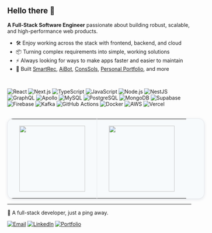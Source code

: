 ## Hello there 👋

**A Full-Stack Software Engineer** passionate about building robust, scalable, and high-performance web products.

- 🛠️ Enjoy working across the stack with frontend, backend, and cloud
- 📦 Turning complex requirements into simple, working solutions
- ⚡ Always looking for ways to make apps faster and easier to maintain
- 🚀 Built [SmartRec](https://smartrec.muhammadnaeem.me/), [AiBot](https://aibot.muhammadnaeem.me/), [ConsSols](https://conssols.muhammadnaeem.me/), [Personal Portfolio](https://muhammadnaeem.me/), and more 

<br/>

![React](https://img.shields.io/badge/React-20232A?style=for-the-badge&logo=react&logoColor=61DAFB)
![Next.js](https://img.shields.io/badge/Next.js-000000?style=for-the-badge&logo=nextdotjs&logoColor=white)
![TypeScript](https://img.shields.io/badge/TypeScript-3178C6?style=for-the-badge&logo=typescript&logoColor=white)
![JavaScript](https://img.shields.io/badge/JavaScript-F7DF1E?style=for-the-badge&logo=javascript&logoColor=black)
![Node.js](https://img.shields.io/badge/Node.js-43853D?style=for-the-badge&logo=node.js&logoColor=white)
![NestJS](https://img.shields.io/badge/NestJS-E0234E?style=for-the-badge&logo=nestjs&logoColor=white)
![GraphQL](https://img.shields.io/badge/GraphQL-E10098?style=for-the-badge&logo=graphql&logoColor=white)
![Apollo](https://img.shields.io/badge/Apollo-311C87?style=for-the-badge&logo=apollographql&logoColor=white)
![MySQL](https://img.shields.io/badge/MySQL-005C84?style=for-the-badge&logo=mysql&logoColor=white)
![PostgreSQL](https://img.shields.io/badge/PostgreSQL-316192?style=for-the-badge&logo=postgresql&logoColor=white)
![MongoDB](https://img.shields.io/badge/MongoDB-4EA94B?style=for-the-badge&logo=mongodb&logoColor=white)
![Supabase](https://img.shields.io/badge/Supabase-3ECF8E?style=for-the-badge&logo=supabase&logoColor=white)
![Firebase](https://img.shields.io/badge/Firebase-FFCA28?style=for-the-badge&logo=firebase&logoColor=black)
![Kafka](https://img.shields.io/badge/Kafka-231F20?style=for-the-badge&logo=apachekafka&logoColor=white)
![GitHub Actions](https://img.shields.io/badge/GitHub%20Actions-2088FF?style=for-the-badge&logo=githubactions&logoColor=white)
![Docker](https://img.shields.io/badge/Docker-2496ED?style=for-the-badge&logo=docker&logoColor=white)
![AWS](https://img.shields.io/badge/AWS-232F3E?style=for-the-badge&logo=amazonaws&logoColor=white)
![Vercel](https://img.shields.io/badge/Vercel-000000?style=for-the-badge&logo=vercel&logoColor=white)

<!--
<div align="left" style="display:flex;flex-direction:column;gap:10px;">
	<div style="display:flex;flex-wrap:wrap;gap:18px 28px;align-items:center;">
		<span style="padding: 4px; box-shadow: 0 2px 4px rgba(0, 0, 0, 0.1); border-radius: 4px;"><img height="28" src="https://github.com/devicons/devicon/blob/v2.17.0/icons/react/react-original.svg" alt="React"/> React</span>
		<span style="padding: 4px; box-shadow: 0 2px 4px rgba(0, 0, 0, 0.1); border-radius: 4px;"><img height="28" src="https://github.com/devicons/devicon/blob/v2.17.0/icons/nextjs/nextjs-original.svg" alt="Next.js"/> Next.js</span>
		<span style="padding: 4px; box-shadow: 0 2px 4px rgba(0, 0, 0, 0.1); border-radius: 4px;"><img height="28" src="https://github.com/devicons/devicon/blob/v2.17.0/icons/typescript/typescript-original.svg" alt="TypeScript"/> TypeScript</span>
		<span style="padding: 4px; box-shadow: 0 2px 4px rgba(0, 0, 0, 0.1); border-radius: 4px;"><img height="28" src="https://github.com/devicons/devicon/blob/v2.17.0/icons/javascript/javascript-original.svg" alt="JavaScript"/> JavaScript</span>
	</div>
	<div style="display:flex;flex-wrap:wrap;gap:18px 28px;align-items:center;">
		<span><img height="28" src="https://github.com/devicons/devicon/blob/v2.17.0/icons/nodejs/nodejs-original.svg" alt="Node.js"/> Node.js</span>
		<span><img height="28" src="https://github.com/devicons/devicon/blob/v2.17.0/icons/nestjs/nestjs-original.svg" alt="Nest.js"/> Nest.js</span>
		<span><img height="28" src="https://github.com/devicons/devicon/blob/v2.17.0/icons/graphql/graphql-plain.svg" alt="GraphQL"/> GraphQL</span>
		<span><img height="28" src="https://github.com/devicons/devicon/blob/v2.17.0/icons/apollographql/apollographql-original.svg" alt="Apollo"/> Apollo</span>
	</div>
	<div style="display:flex;flex-wrap:wrap;gap:18px 28px;align-items:center;">
  <span><img height="28" src="https://github.com/devicons/devicon/blob/v2.17.0/icons/mysql/mysql-original.svg" alt="MySQL"/> MySQL</span>
		<span><img height="28" src="https://github.com/devicons/devicon/blob/v2.17.0/icons/postgresql/postgresql-original.svg" alt="PostgreSQL"/> PostgreSQL</span>
		<span><img height="28" src="https://github.com/devicons/devicon/blob/v2.17.0/icons/mongodb/mongodb-original.svg" alt="MongoDB"/> MongoDB</span>
    <span><img height="28" src="https://github.com/devicons/devicon/blob/v2.17.0/icons/supabase/supabase-original.svg" alt="Supabase"/> Supabase</span>
    <span><img height="28" src="https://github.com/devicons/devicon/blob/v2.17.0/icons/firebase/firebase-plain.svg" alt="Firebase"/> Firebase</span>
	</div>
  <div style="display:flex;flex-wrap:wrap;gap:18px 28px;align-items:center;">
		<span><img height="28" src="https://github.com/devicons/devicon/blob/v2.17.0/icons/apachekafka/apachekafka-original.svg" alt="Kafka"/> Kafka</span>
    <span><img height="28" src="https://github.com/devicons/devicon/blob/v2.17.0/icons/github/github-original.svg" alt="GitHub Actions"/> GitHub Actions</span>
		<span><img height="28" src="https://github.com/devicons/devicon/blob/v2.17.0/icons/docker/docker-original.svg" alt="Docker"/> Docker</span>
		<span><img height="28" src="https://github.com/devicons/devicon/blob/v2.17.0/icons/amazonwebservices/amazonwebservices-original-wordmark.svg" alt="AWS"/> AWS</span>
		<span><img height="28" src="https://github.com/devicons/devicon/blob/v2.17.0/icons/vercel/vercel-original.svg" alt="Vercel"/> Vercel</span>
	</div>
</div>
-->

<br/>

<div>
	<table style="background:#f7fafc;border-radius:16px;border:1.5px solid #e5e7eb;box-shadow:0 2px 8px 0 #e5e7eb;width:auto;min-width:540px;max-width:700px;margin:auto;">
		<tr>
			<td style="border:none;padding:18px 32px 18px 32px;text-align:center;vertical-align:middle;border-right:1.5px solid #e5e7eb;">
				<img height="180" src="https://github-readme-streak-stats.herokuapp.com?user=imnaeem&theme=default&hide_border=true" />
			</td>
			<td style="border:none;padding:18px 32px 18px 32px;text-align:center;vertical-align:middle;">
				<img height="180" src="https://github-readme-stats.vercel.app/api/top-langs/?username=imnaeem&layout=compact&theme=default&hide_border=true" />
			</td>
		</tr>
	</table>
</div>

---

💬 A full-stack developer, just a ping away.


<p>
<a href="mailto:contact@muhmmadnaeem.me"><img src="https://img.shields.io/badge/Email-contact%40muhmmadnaeem.me-0b6ab0?style=flat-square&logo=gmail&logoColor=white" alt="Email"/></a>
<a href="https://www.linkedin.com/in/im-naeem/" target="_blank"><img src="https://img.shields.io/badge/LinkedIn-im--naeem-0A66C2?style=flat-square&logo=linkedin&logoColor=white" alt="LinkedIn"/></a>
<a href="https://muhammadnaeem.me/" target="_blank"><img src="https://img.shields.io/badge/Portfolio-muhammadnaeem.me-18181b?style=flat-square&logo=vercel&logoColor=white" alt="Portfolio"/></a>
</p>

